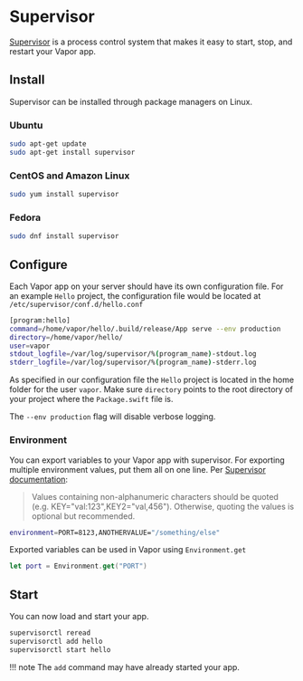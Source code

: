 # Supervisor

[Supervisor](http://supervisord.org) is a process control system that makes it easy to start, stop, and restart your Vapor app.

## Install

Supervisor can be installed through package managers on Linux.

### Ubuntu

```sh
sudo apt-get update
sudo apt-get install supervisor
```

### CentOS and Amazon Linux

```sh
sudo yum install supervisor
```

### Fedora

```sh
sudo dnf install supervisor
```

## Configure

Each Vapor app on your server should have its own configuration file. For an example `Hello` project, the configuration file would be located at `/etc/supervisor/conf.d/hello.conf`

```sh
[program:hello]
command=/home/vapor/hello/.build/release/App serve --env production
directory=/home/vapor/hello/
user=vapor
stdout_logfile=/var/log/supervisor/%(program_name)-stdout.log
stderr_logfile=/var/log/supervisor/%(program_name)-stderr.log
```

As specified in our configuration file the `Hello` project is located in the home folder for the user `vapor`. Make sure `directory` points to the root directory of your project where the `Package.swift` file is.

The `--env production` flag will disable verbose logging.

### Environment

You can export variables to your Vapor app with supervisor. For exporting multiple environment values, put them all on one line. Per [Supervisor documentation](http://supervisord.org/configuration.html#program-x-section-values):

> Values containing non-alphanumeric characters should be quoted (e.g. KEY="val:123",KEY2="val,456"). Otherwise, quoting the values is optional but recommended.

```sh
environment=PORT=8123,ANOTHERVALUE="/something/else"
```

Exported variables can be used in Vapor using `Environment.get`

```swift
let port = Environment.get("PORT")
```

## Start

You can now load and start your app.

```sh
supervisorctl reread
supervisorctl add hello
supervisorctl start hello
```

!!! note
	The `add` command may have already started your app.
